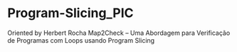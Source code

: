 # Program-Slicing_PIC
 Oriented by Herbert Rocha
Map2Check – Uma Abordagem para Verificação de Programas com Loops usando Program Slicing